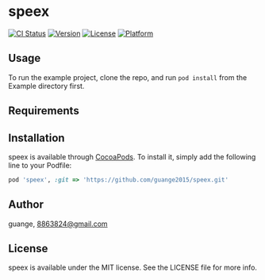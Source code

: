 # speex

[![CI Status](http://img.shields.io/travis/guange/speex.svg?style=flat)](https://travis-ci.org/guange/speex)
[![Version](https://img.shields.io/cocoapods/v/speex.svg?style=flat)](http://cocoapods.org/pods/speex)
[![License](https://img.shields.io/cocoapods/l/speex.svg?style=flat)](http://cocoapods.org/pods/speex)
[![Platform](https://img.shields.io/cocoapods/p/speex.svg?style=flat)](http://cocoapods.org/pods/speex)

## Usage

To run the example project, clone the repo, and run `pod install` from the Example directory first.

## Requirements

## Installation

speex is available through [CocoaPods](http://cocoapods.org). To install
it, simply add the following line to your Podfile:

```ruby
pod 'speex', :git => 'https://github.com/guange2015/speex.git'
```

## Author

guange, 8863824@gmail.com

## License

speex is available under the MIT license. See the LICENSE file for more info.
